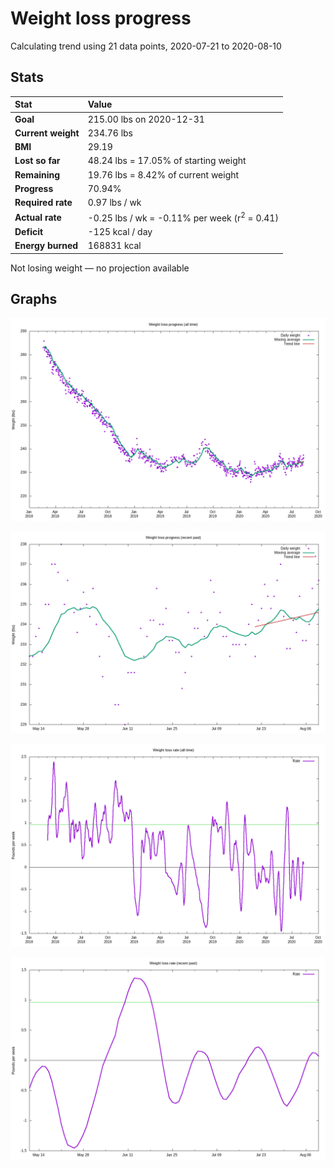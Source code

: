 # Weight loss progress

Calculating trend using 21 data points, 2020-07-21 to 2020-08-10

## Stats

Stat|Value
:-|:-
**Goal**|215.00 lbs on 2020-12-31
**Current weight**|234.76 lbs
**BMI**|29.19
**Lost so far**|48.24 lbs = 17.05% of starting weight
**Remaining**|19.76 lbs =  8.42% of current  weight
**Progress**|70.94%
**Required rate**|0.97 lbs / wk
**Actual rate**|-0.25 lbs / wk = -0.11% per week  (r<sup>2</sup> = 0.41)
**Deficit**|-125 kcal / day
**Energy burned**|168831 kcal

Not losing weight &mdash; no projection available

## Graphs

![](weight-graph-alltime.png)

![](weight-graph-recent.png)

![](rate-graph-alltime.png)

![](rate-graph-recent.png)
